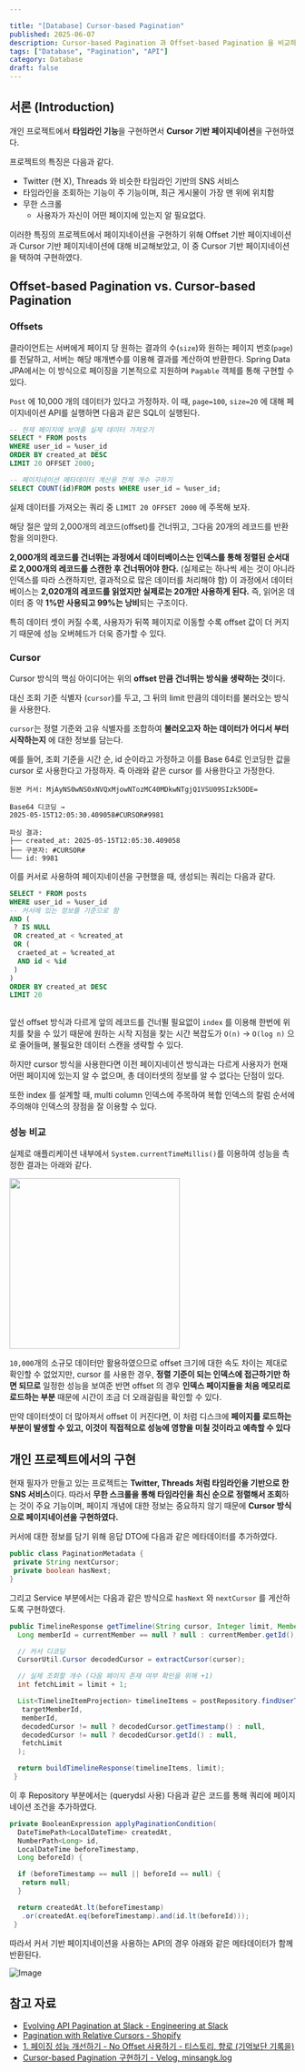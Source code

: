```yaml
---

title: "[Database] Cursor-based Pagination"
published: 2025-06-07
description: Cursor-based Pagination 과 Offset-based Pagination 을 비교하고, Cursor-based Pagination 을 구현해보자. 
tags: ["Database", "Pagination", "API"]
category: Database
draft: false
---  
```



## 서론 (Introduction)

개인 프로젝트에서 **타임라인 기능**을 구현하면서 **Cursor 기반 페이지네이션**을 구현하였다.

프로젝트의 특징은 다음과 같다.

- Twitter (현 X), Threads 와 비슷한 타임라인 기반의 SNS 서비스
- 타임라인을 조회하는 기능이 주 기능이며, 최근 게시물이 가장 맨 위에 위치함
- 무한 스크롤
  - 사용자가 자신이 어떤 페이지에 있는지 알 필요없다.

이러한 특징의 프로젝트에서 페이지네이션을 구현하기 위해 Offset 기반 페이지네이션과 Cursor 기반 페이지네이션에 대해 비교해보았고, 이 중 Cursor 기반 페이지네이션을 택하여 구현하였다.

## Offset-based Pagination vs. Cursor-based Pagination

### Offsets

 클라이언트는 서버에게 페이지 당 원하는 결과의 수(`size`)와 원하는 페이지 번호(`page`)를 전달하고, 서버는 해당 매개변수를 이용해 결과를 계산하여 반환한다. Spring Data JPA에서는 이 방식으로 페이징을 기본적으로 지원하며 `Pagable` 객체를 통해 구현할 수 있다.

`Post` 에 10,000 개의 데이터가 있다고 가정하자. 이 때, `page=100`, `size=20` 에 대해 페이지네이션 API를 실행하면 다음과 같은 SQL이 실행된다.

```sql
-- 현재 페이지에 보여줄 실제 데이터 가져오기
SELECT * FROM posts
WHERE user_id = %user_id
ORDER BY created_at DESC 
LIMIT 20 OFFSET 2000;

-- 페이지네이션 메타데이터 계산용 전체 개수 구하기
SELECT COUNT(id)FROM posts WHERE user_id = %user_id;
```

실제 데이터를 가져오는 쿼리 중 `LIMIT 20 OFFSET 2000` 에 주목해 보자.

해당 절은 앞의 2,000개의 레코드(offset)를 건너뛰고, 그다음 20개의 레코드를 반환함을 의미한다.

 **2,000개의 레코드를 건너뛰는 과정에서 데이터베이스는 인덱스를 통해 정렬된 순서대로 2,000개의 레코드를 스캔한 후 건너뛰어야 한다.** (실제로는 하나씩 세는 것이 아니라 인덱스를 따라 스캔하지만, 결과적으로 많은 데이터를 처리해야 함) 이 과정에서 데이터베이스는 **2,020개의 레코드를 읽었지만 실제로는 20개만 사용하게 된다.** 즉, 읽어온 데이터 중 약 **1%만 사용되고 99%는 낭비**되는 구조이다.

특히 데이터 셋이 커질 수록, 사용자가 뒤쪽 페이지로 이동할 수록 offset 값이 더 커지기 때문에 성능 오버헤드가 더욱 증가할 수 있다.

### Cursor

Cursor 방식의 핵심 아이디어는 위의 **offset 만큼 건너뛰는 방식을 생략하는 것**이다.

대신 조회 기준 식별자 (`cursor`)를 두고, 그 뒤의 limit 만큼의 데이터를 불러오는 방식을 사용한다.

`cursor`는 정렬 기준와 고유 식별자를 조합하여 **불러오고자 하는 데이터가 어디서 부터 시작하는지** 에 대한 정보를 담는다.

예를 들어, 조회 기준을 시간 순, id 순이라고 가정하고 이를 Base 64로 인코딩한 값을 cursor 로 사용한다고 가정하자. 즉 아래와 같은 cursor 를 사용한다고 가정한다.

```
원본 커서: MjAyNS0wNS0xNVQxMjowNTozMC40MDkwNTgjQ1VSU09SIzk5ODE=

Base64 디코딩 →
2025-05-15T12:05:30.409058#CURSOR#9981

파싱 결과:
├── created_at: 2025-05-15T12:05:30.409058
├── 구분자: #CURSOR#  
└── id: 9981
```

이를 커서로 사용하여 페이지네이션을 구현했을 때, 생성되는 쿼리는 다음과 같다.

```sql
SELECT * FROM posts
WHERE user_id = %user_id 
-- 커서에 있는 정보를 기준으로 함 
AND (
 ? IS NULL
 OR created_at < %created_at
 OR (
  craeted_at = %created_at
  AND id < %id
 )
)
ORDER BY created_at DESC
LIMIT 20
 
```

앞선 offset 방식과 다르게 앞의 레코드를 건너뛸 필요없이 `index` 를 이용해 한번에 위치를 찾을 수 있기 때문에 원하는 시작 지점을 찾는 시간 복잡도가 `O(n)` → `O(log n)` 으로 줄어들며, 불필요한 데이터 스캔을 생략할 수 있다.

하지만 cursor 방식을 사용한다면 이전 페이지네이션 방식과는 다르게 사용자가 현재 어떤 페이지에 있는지 알 수 없으며, 총 데이터셋의 정보를 알 수 없다는 단점이 있다.

또한 index 를 설계할 때, multi column 인덱스에 주목하여 복합 인덱스의 칼럼 순서에 주의해야 인덱스의 장점을 잘 이용할 수 있다.

### 성능 비교

실제로 애플리케이션 내부에서 `System.currentTimeMillis()`를 이용하여 성능을 측정한 결과는 아래와 같다.

<img width=300 src="https://github.com/user-attachments/assets/069a7e83-c2a3-4ccd-acfb-9083749ed888"/>

`10,000`개의 소규모 데이터만 활용하였으므로 offset 크기에 대한 속도 차이는 제대로 확인할 수 없었지만, cursor 를 사용한 경우, **정렬 기준이 되는 인덱스에 접근하기만 하면 되므로** 일정한 성능을 보여준 반면 offset 의 경우 **인덱스 페이지들을 처음 메모리로 로드하는 부분** 때문에 시간이 조금 더 오래걸림을 확인할 수 있다.  

만약 데이터셋이 더 많아져서 offset 이 커진다면, 이 처럼 디스크에 **페이지를 로드하는 부분이 발생할 수 있고, 이것이 직접적으로 성능에 영향을 미칠 것이라고 예측할 수 있다**

## 개인 프로젝트에서의 구현

현재 필자가 만들고 있는 프로젝트는 **Twitter, Threads 처럼 타임라인을 기반으로 한 SNS 서비스**이다. 따라서 **무한 스크롤을 통해 타임라인을 최신 순으로 정렬해서 조회**하는 것이 주요 기능이며, 페이지 개념에 대한 정보는 중요하지 않기 때문에 **Cursor 방식으로 페이지네이션을 구현하였다.**

커서에 대한 정보를 담기 위해 응답 DTO에 다음과 같은 메타데이터를 추가하였다.

```java
public class PaginationMetadata {
 private String nextCursor;
 private boolean hasNext;
}
```

그리고 Service 부분에서는 다음과 같은 방식으로 `hasNext` 와 `nextCursor` 를 게산하도록 구현하였다.

```java
public TimelineResponse getTimeline(String cursor, Integer limit, Member currentMember, Long targetMemberId) {
  Long memberId = currentMember == null ? null : currentMember.getId();

  // 커서 디코딩
  CursorUtil.Cursor decodedCursor = extractCursor(cursor);

  // 실제 조회할 개수 (다음 페이지 존재 여부 확인을 위해 +1)
  int fetchLimit = limit + 1;

  List<TimelineItemProjection> timelineItems = postRepository.findUserTimelineWithPagination(
   targetMemberId,
   memberId,
   decodedCursor != null ? decodedCursor.getTimestamp() : null,
   decodedCursor != null ? decodedCursor.getId() : null,
   fetchLimit
  );

  return buildTimelineResponse(timelineItems, limit);
 }
```

이 후 Repository 부분에서는 (querydsl 사용) 다음과 같은 코드를 통해 쿼리에 페이지네이션 조건을 추가하였다.

```java
private BooleanExpression applyPaginationCondition(
  DateTimePath<LocalDateTime> createdAt,
  NumberPath<Long> id,
  LocalDateTime beforeTimestamp,
  Long beforeId) {

  if (beforeTimestamp == null || beforeId == null) {
   return null;
  }

  return createdAt.lt(beforeTimestamp)
   .or(createdAt.eq(beforeTimestamp).and(id.lt(beforeId)));
 }
```

따라서 커서 기반 페이지네이션을 사용하는 API의 경우 아래와 같은 메타데이터가 함께 반환된다.

![Image](https://github.com/user-attachments/assets/9ac9f557-1143-4c11-a053-d3f887fea228)

## 참고 자료

- [Evolving API Pagination at Slack - Engineering at Slack](https://slack.engineering/evolving-api-pagination-at-slack)
- [Pagination with Relative Cursors - Shopify](https://shopify.engineering/pagination-relative-cursors)
- [1. 페이징 성능 개선하기 - No Offset 사용하기 - 티스토리, 향로 (기억보단 기록을)](https://jojoldu.tistory.com/528)
- [Cursor-based Pagination 구현하기 - Velog, minsangk.log](https://velog.io/@minsangk/%EC%BB%A4%EC%84%9C-%EA%B8%B0%EB%B0%98-%ED%8E%98%EC%9D%B4%EC%A7%80%EB%84%A4%EC%9D%B4%EC%85%98-Cursor-based-Pagination-%EA%B5%AC%ED%98%84%ED%95%98%EA%B8%B0)
